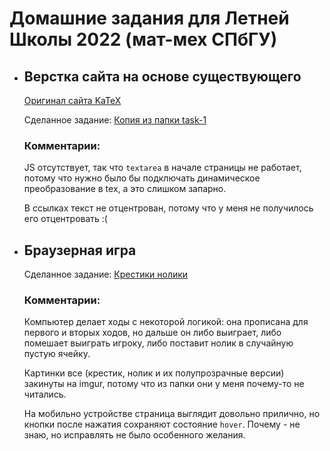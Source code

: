 # Домашние задания для Летней Школы 2022 (мат-мех СПбГУ)

* ## Верстка сайта на основе существующего
    [Оригинал сайта KaTeX](https://katex.org/)
    
    Сделанное задание: [Копия из папки task-1](https://astatochek.github.io/task-1/)
    
    ### Комментарии:

    JS отсутствует, так что `textarea` в начале страницы не работает, потому что нужно было бы подключать динамическое преобразование в tex, а это слишком запарно.

    В ссылках текст не отцентрован, потому что у меня не получилось его отцентровать :(

* ## Браузерная игра
    Сделанное задание: [Крестики нолики](https://astatochek.github.io/task-2/)

    ### Комментарии:

    Компьютер делает ходы с некоторой логикой: она прописана для первого и вторых ходов, но дальше он либо выиграет, либо помешает выиграть игроку, либо поставит нолик в случайную пустую ячейку.

    Картинки все (крестик, нолик и их полупрозрачные версии) закинуты на imgur, потому что из папки они у меня почему-то не читались.

    На мобильно устройстве страница выглядит довольно прилично, но кнопки после нажатия сохраняют состояние `hover`. Почему - не знаю, но исправлять не было особенного желания.


